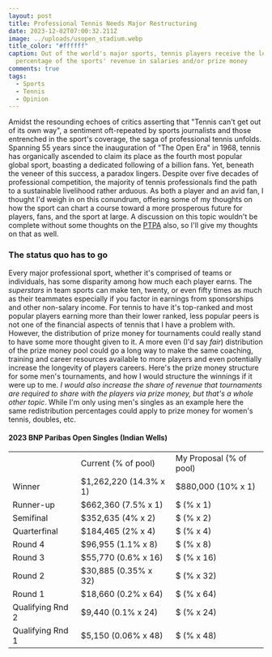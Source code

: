 ```yaml
---
layout: post
title: Professional Tennis Needs Major Restructuring
date: 2023-12-02T07:00:32.211Z
image: ../uploads/usopen_stadium.webp
title_color: "#ffffff"
caption: Out of the world's major sports, tennis players receive the lowest
  percentage of the sports' revenue in salaries and/or prize money
comments: true
tags:
  - Sports
  - Tennis
  - Opinion
---
```

Amidst the resounding echoes of critics asserting that "Tennis can't get out of its own way", a sentiment oft-repeated by sports journalists and those entrenched in the sport's coverage, the saga of professional tennis unfolds. Spanning 55 years since the inauguration of "The Open Era" in 1968, tennis has organically ascended to claim its place as the fourth most popular global sport, boasting a dedicated following of a billion fans. Yet, beneath the veneer of this success, a paradox lingers. Despite over five decades of professional competition, the majority of tennis professionals find the path to a sustainable livelihood rather arduous. As both a player and an avid fan, I thought I'd weigh in on this conundrum, offering some of my thoughts on how the sport can chart a course toward a more prosperous future for players, fans, and the sport at large. A discussion on this topic wouldn't be complete without some thoughts on the [PTPA](https://www.ptpaplayers.com/) also, so I'll give my thoughts on that as well.

### The status quo has to go

Every major professional sport, whether it's comprised of teams or individuals, has some disparity among how much each player earns. The *superstars* in team sports can make ten, twenty, or even fifty times as much as their teammates especially if you factor in earnings from sponsorships and other non-salary income. For tennis to have it's top-ranked and most popular players earning more than their lower ranked, less popular peers is not one of the financial aspects of tennis that I have a problem with. However, the distribution of prize money for tournaments could really stand to have some more thought given to it. A more even (I'd say *fair*) distribution of the prize money pool could go a long way to make the same coaching, training and career resources available to more players and even potentially increase the longevity of players careers. Here's the prize money structure for some men's tournaments, and how I would structure the winnings if it were up to me. *I would also increase the share of revenue that tournaments are required to share with the players via prize money, but that's a whole other topic*. While I'm only using men's singles as an example here the same redistribution percentages could apply to prize money for women's tennis, doubles, etc. 

#### 2023 BNP Paribas Open Singles (Indian Wells)

<table>
  <tbody>
    <tr>
      <td></td>
      <td>Current (% of pool)</td>
      <td>My Proposal (% of pool)</td>
    </tr>
    <tr>
      <td>Winner</td>
      <td>$1,262,220 (14.3% x 1)</td>
      <td>$880,000 (10% x 1)</td>
    </tr>
    <tr>
      <td>Runner-up</td>
      <td>$662,360 (7.5% x 1) </td>
      <td>$ (% x 1)</td>
    </tr>
    <tr>
      <td>Semifinal</td>
      <td>$352,635 (4% x 2)</td>
      <td>$ (% x 2)</td>
    </tr>
    <tr>
      <td>Quarterfinal</td>
      <td>$184,465 (2% x 4)</td>
      <td>$ (% x 4)</td>
    </tr>
    <tr>
      <td>Round 4</td>
      <td>$96,955 (1.1% x 8)</td>
      <td>$ (% x 8)</td>
    </tr>
    <tr>
      <td>Round 3</td>
      <td>$55,770 (0.6% x 16)</td>
      <td>$ (% x 16)</td>
    </tr>
    <tr>
      <td>Round 2</td>
      <td>$30,885 (0.35% x 32)</td>
      <td>$ (% x 32)</td>
    </tr>
    <tr>
      <td>Round 1</td>
      <td>$18,660 (0.2% x 64)</td>
      <td>$ (% x 64)</td>
    </tr>
    <tr>
      <td>Qualifying Rnd 2</td>
      <td>$9,440 (0.1% x 24)</td>
      <td>$ (% x 24)</td>
    </tr>
    <tr>
      <td>Qualifying Rnd 1</td>
      <td>$5,150 (0.06% x 48)</td>
      <td>$ (% x 48)</td>
    </tr>
  </tbody>
</table>